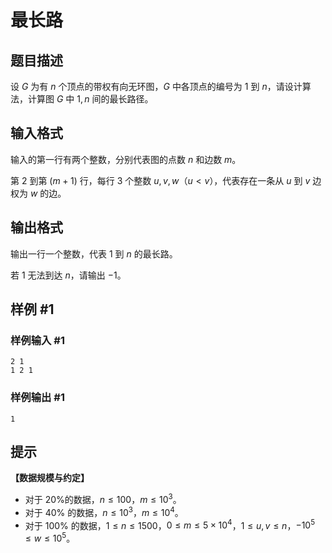 # 最长路

## 题目描述

设 $G$ 为有 $n$ 个顶点的带权有向无环图，$G$ 中各顶点的编号为 $1$ 到 $n$，请设计算法，计算图 $G$ 中 $1, n$ 间的最长路径。

## 输入格式

输入的第一行有两个整数，分别代表图的点数 $n$ 和边数 $m$。

第 $2$ 到第 $(m + 1)$ 行，每行 $3$ 个整数 $u, v, w$（$u<v$），代表存在一条从 $u$ 到  $v$ 边权为 $w$ 的边。

## 输出格式

输出一行一个整数，代表 $1$ 到 $n$ 的最长路。

若 $1$ 无法到达 $n$，请输出 $-1$。

## 样例 #1

### 样例输入 #1

```
2 1
1 2 1
```

### 样例输出 #1

```
1
```

## 提示

**【数据规模与约定】**

- 对于 $20\%$的数据，$n \leq 100$，$m \leq 10^3$。
- 对于 $40\%$ 的数据，$n \leq 10^3$，$m \leq 10^{4}$。
- 对于 $100\%$ 的数据，$1 \leq n \leq 1500$，$0 \leq m \leq 5 \times 10^4$，$1 \leq u, v \leq n$，$-10^5 \leq w \leq 10^5$。